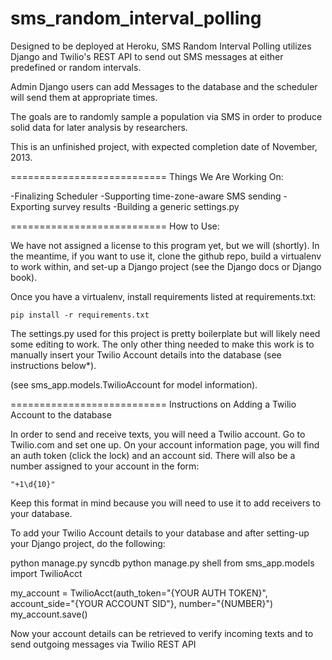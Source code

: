 sms_random_interval_polling
===========================

Designed to be deployed at Heroku, SMS Random Interval Polling utilizes 
Django and Twilio's REST API to send out SMS messages at either predefined
or random intervals. 

Admin Django users can add Messages to the database and the scheduler
will send them at appropriate times. 

The goals are to randomly sample a population via SMS in order to 
produce solid data for later analysis by researchers. 

This is an unfinished project, with expected completion date of November,
2013.

===========================
Things We Are Working On:

-Finalizing Scheduler
-Supporting time-zone-aware SMS sending
-Exporting survey results
-Building a generic settings.py

===========================
How to Use:

We have not assigned a license to this program yet, but we will (shortly). In the meantime,
if you want to use it, clone the github repo, build a virtualenv to work within, and
set-up a Django project (see the Django docs or Django book). 

Once you have a virtualenv, install requirements listed at requirements.txt:

    pip install -r requirements.txt

The settings.py used for this project is pretty boilerplate but will likely need some editing 
to work. The only other thing needed to make this work is to manually insert your Twilio Account 
details into the database (see instructions below*).

(see sms_app.models.TwilioAccount for model information).

===========================
Instructions on Adding a Twilio Account to the database

In order to send and receive texts, you will need a Twilio account. Go to Twilio.com and 
set one up. On your account information page, you will find an auth token (click the lock)
and an account sid. There will also be a number assigned to your account in the form:

    "+1\d{10}"  

Keep this format in mind because you will need to use it to add receivers to your database.

To add your Twilio Account details to your database and after setting-up your 
Django project, do the following:

   python manage.py syncdb
   python manage.py shell
   from sms_app.models import TwilioAcct

   my_account = TwilioAcct(auth_token="{YOUR AUTH TOKEN}", account_side="{YOUR ACCOUNT SID"}, number="{NUMBER}")
   my_account.save()

Now your account details can be retrieved to verify incoming texts and to send outgoing
messages via Twilio REST API